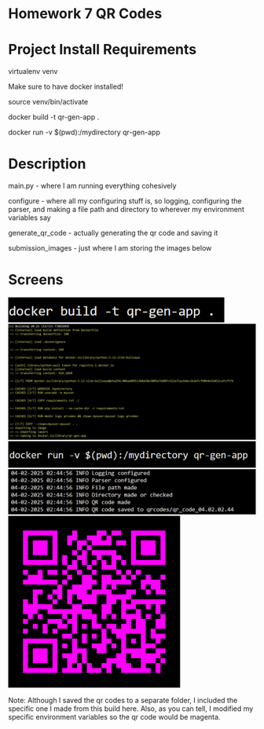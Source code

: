 # Homework 7 QR Codes

# Project Install Requirements

virtualenv venv

Make sure to have docker installed!

source venv/bin/activate

docker build -t qr-gen-app .

docker run -v $(pwd):/mydirectory qr-gen-app

# Description
main.py - where I am running everything cohesively

configure - where all my configuring stuff is, so logging, configuring the parser, and making a file path and directory to wherever my environment variables say

generate_qr_code - actually generating the qr code and saving it

submission_images - just where I am storing the images below

# Screens
![alt text](submission_images/image.png)
![alt text](submission_images/image-1.png)
![alt text](submission_images/image-3.png)
![alt text](submission_images/image-4.png)
![alt text](submission_images/qr_code_04.02.02.44.png)

Note: Although I saved the qr codes to a separate folder, I included the specific one I made from this build here.
Also, as you can tell, I modified my specific environment variables so the qr code would be magenta.


